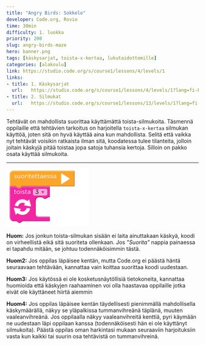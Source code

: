 ```yaml
---
title: "Angry Birds: Sokkelo"
developer: Code.org, Rovio
time: 30min
difficulty: 1. luokka
priority: 200
slug: angry-birds-maze
hero: banner.png
tags: [käskysarjat, toista-x-kertaa, lukutaidottomille]
categories: [alakoulu]
link: https://studio.code.org/s/course1/lessons/4/levels/1
links:
- title: 1. Käskysarjat
  url:   https://studio.code.org/s/course1/lessons/4/levels/1?lang=fi-FI
- title: 2. Silmukat
  url:   https://studio.code.org/s/course1/lessons/13/levels/1?lang=fi-FI
---
```

Tehtävät on mahdollista suorittaa käyttämättä toista-silmukoita. Täsmennä oppilaille että tehtävien tarkoitus on harjoitella `toista-x-kertaa` silmukan käyttöä, joten sitä on hyvä käyttää aina kun mahdollista. Selitä että vaikka nyt tehtävät voisikin ratkaista ilman sitä, koodatessa tulee tilanteita, jolloin joitain käskyjä pitää toistaa jopa satoja tuhansia kertoja. Silloin on pakko osata käyttää silmukoita.

---

![Tyhjä toista-silmukka](tyhja_toista_silmukka.png)


**Huom:** Jos jonkun toista-silmukan sisään ei laita ainuttakaan käskyä, koodi on virheellistä eikä sitä suoriteta ollenkaan. Jos *"Suorita"* nappia painaessa ei tapahdu mitään, se johtuu todennäköisimmin tästä.

**Huom2:** Jos oppilas läpäisee kentän, mutta Code.org ei päästä häntä seuraavaan tehtävään, kannattaa vain koittaa suorittaa koodi uudestaan.

**Huom3:** Jos käytössä ei ole kosketusnäytöllisiä tietokoneita, kannattaa huomioida että käskyjen raahaaminen voi olla haastavaa oppilaille jotka eivät ole käyttäneet hiirtä aiemmin

**Huom4:** Jos oppilas läpäisee kentän täydellisesti pienimmällä mahdollisella käskymäärällä, näkyy se yläpalkissa tummanvihreänä täplänä, muuten  vaaleanvihreänä. Jos oppilaalla näkyy vaaleanvihreitä kenttiä, pyri käymään ne uudestaan läpi oppilaan kanssa (todennäköisesti hän ei ole käyttänyt silmukoita). Päästä oppilas oman harkintasi mukaan seuraaviin harjoituksiin vasta kun kaikki tai suurin osa tehtävistä on tummanvihreinä.




